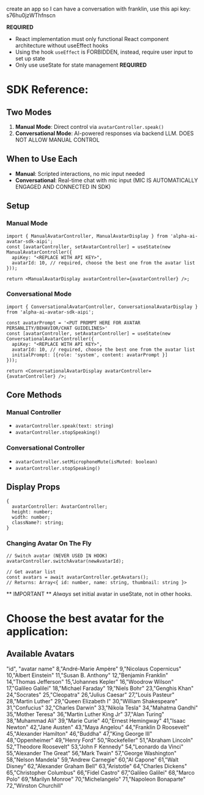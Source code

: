 create an app so I can have a conversation with franklin, use this api key: s76hu0jzWThfnscn

**REQUIRED**
- React implementation must only functional React component architecture without useEffect hooks
- Using the hook `useEffect` is FORBIDDEN, instead, require user input to set up state
- Only use useState for state management
**REQUIRED**

# SDK Reference:

## Two Modes
1. **Manual Mode**: Direct control via `avatarController.speak()` 
2. **Conversational Mode**: AI-powered responses via backend LLM. DOES NOT ALLOW MANUAL CONTROL

## When to Use Each
- **Manual**: Scripted interactions, no mic input needed
- **Conversational**: Real-time chat with mic input (MIC IS AUTOMATICALLY ENGAGED AND CONNECTED IN SDK)

## Setup

### Manual Mode
```tsx
import { ManualAvatarController, ManualAvatarDisplay } from 'alpha-ai-avatar-sdk-aipi';
const [avatarController, setAvatarController] = useState(new ManualAvatarController({
  apiKey: "<REPLACE WITH API KEY>",
  avatarId: 10, // required, choose the best one from the avatar list
}));

return <ManualAvatarDisplay avatarController={avatarController} />;
```

### Conversational Mode
```tsx
import { ConversationalAvatarController, ConversationalAvatarDisplay } from 'alpha-ai-avatar-sdk-aipi';

const avatarPrompt = '<PUT PROMPT HERE FOR AVATAR PERSANLITY/BEHAVIOR/CHAT GUIDELINES>'
const [avatarController, setAvatarController] = useState(new ConversationalAvatarController({
  apiKey: "<REPLACE WITH API KEY>",
  avatarId: 10, // required, choose the best one from the avatar list
  initialPrompt: [{role: 'system', content: avatarPrompt }]
}));

return <ConversationalAvatarDisplay avatarController={avatarController} />;
```

## Core Methods

### Manual Controller
- `avatarController.speak(text: string)`
- `avatarController.stopSpeaking()`

### Conversational Controller
- `avatarController.setMicrophoneMute(isMuted: boolean)`
- `avatarController.stopSpeaking()`

## Display Props
```tsx
{
  avatarController: AvatarController;
  height: number;
  width: number;
  className?: string;
}
```

### Changing Avatar On The Fly
```tsx
// Switch avatar (NEVER USED IN HOOK)
avatarController.switchAvatar(newAvatarId);

// Get avatar list
const avatars = await avatarController.getAvatars();
// Returns: Array<{ id: number, name: string, thumbnail: string }>
```

** IMPORTANT ** _Always_ set initial avatar in useState, not in other hooks.


# Choose the best avatar for the application:
## Available Avatars
"id", "avatar name"
8,"André-Marie Ampère"
9,"Nicolaus Copernicus"
10,"Albert Einstein"
11,"Susan B. Anthony"
12,"Benjamin Franklin"
14,"Thomas Jefferson"
15,"Johannes Kepler"
16,"Woodrow Wilson"
17,"Galileo Galilei"
18,"Michael Faraday"
19,"Niels Bohr"
23,"Genghis Khan"
24,"Socrates"
25,"Cleopatra"
26,"Julius Caesar"
27,"Louis Pasteur"
28,"Martin Luther"
29,"Queen Elizabeth I"
30,"William Shakespeare"
31,"Confucius"
32,"Charles Darwin"
33,"Nikola Tesla"
34,"Mahatma Gandhi"
35,"Mother Teresa"
36,"Martin Luther King Jr"
37,"Alan Turing"
38,"Muhammad Ali"
39,"Marie Curie"
40,"Ernest Hemingway"
41,"Isaac Newton"
42,"Jane Austen"
43,"Maya Angelou"
44,"Franklin D Roosevelt"
45,"Alexander Hamilton"
46,"Buddha"
47,"King George III"
48,"Oppenheimer"
49,"Henry Ford"
50,"Rockefeller"
51,"Abraham Lincoln"
52,"Theodore Roosevelt"
53,"John F Kennedy"
54,"Leonardo da Vinci"
55,"Alexander The Great"
56,"Mark Twain"
57,"George Washington"
58,"Nelson Mandela"
59,"Andrew Carnegie"
60,"Al Capone"
61,"Walt Disney"
62,"Alexander Graham Bell"
63,"Aristotle"
64,"Charles Dickens"
65,"Christopher Columbus"
66,"Fidel Castro"
67,"Galileo Galilei"
68,"Marco Polo"
69,"Marilyn Monroe"
70,"Michelangelo"
71,"Napoleon Bonaparte"
72,"Winston Churchill"